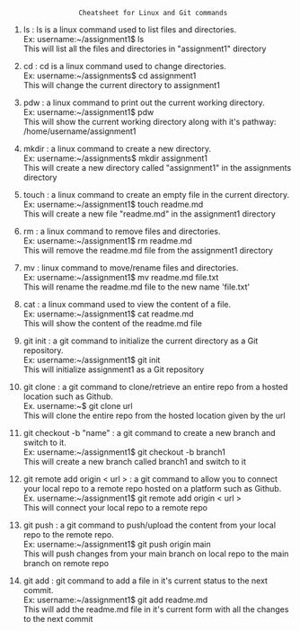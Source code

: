                      Cheatsheet for Linux and Git commands  
1. ls : ls is a linux command used to list files and directories.  
Ex: username:~/assignment1$ ls  
This will list all the files and directories in "assignment1" directory  

2. cd : cd is a linux command used to change directories.  
Ex: username:~/assignments$ cd assignment1  
This will change the current directory to assignment1  

3. pdw : a linux command to print out the current working directory.  
Ex: username:~/assignment1$ pdw  
This will show the current working  directory along with it's pathway: /home/username/assignment1  

4. mkdir : a linux command to create a new directory.  
Ex:  username:~/assignments$ mkdir assignment1  
This will create a new directory called "assignment1" in the assignments directory  

5. touch : a linux command to create an empty file in the current directory.  
Ex:  username:~/assignment1$ touch readme.md  
This will create a new file "readme.md" in the assignment1 directory  

6. rm : a linux command to remove files and directories.  
Ex:  username:~/assignment1$ rm readme.md  
This will remove the readme.md file from the assignment1 directory  

7. mv : linux command to move/rename files and directories.  
Ex:   username:~/assignment1$ mv readme.md file.txt  
This will rename the readme.md file to the new name 'file.txt'  

8. cat : a linux command used to view the content of a file.  
Ex:  username:~/assignment1$ cat readme.md  
This will show the content of the readme.md file  

9. git init : a git command to initialize the current directory as a Git repository.  
Ex: username:~/assignment1$ git init  
This will initialize assignment1 as a Git repository  

10. git clone : a git command to clone/retrieve an entire repo from a hosted location such as Github.  
Ex. username:~$ git clone url  
This will clone the entire repo from the hosted location given by the url  

11. git checkout -b "name" : a git command to create a new branch and switch to it.  
Ex: username:~/assignment1$ git checkout -b branch1  
This will create a new branch called branch1 and switch to it  

12. git remote add origin < url > : a git command to allow you to connect your local repo to a remote repo hosted on a platform such as Github.  
Ex. username:~/assignment1$ git remote add origin < url >  
This will connect your local repo to a remote repo  

13. git push : a git command to push/upload the content from your local repo to the remote repo.  
Ex: username:~/assignment1$ git push origin main  
This will push changes from your main branch on local repo to the main branch on remote repo  

14. git add : git command to add a file in it's current status to the next commit.  
Ex: username:~/assignment1$ git add readme.md  
This will add the readme.md file in it's current form with all the changes to the next commit 

